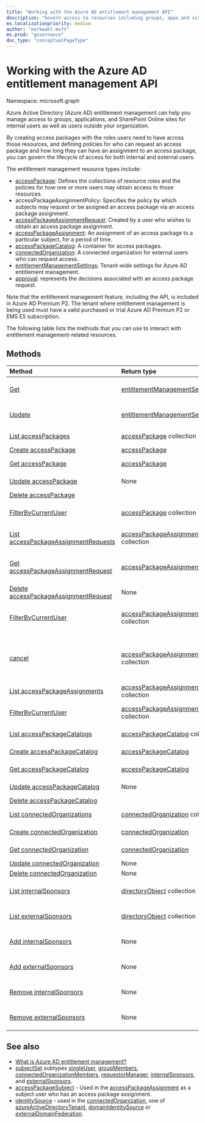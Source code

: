```yaml
---
title: "Working with the Azure AD entitlement management API"
description: "Govern access to resources including groups, apps and sites through Azure AD entitlement management"
ms.localizationpriority: medium
author: "markwahl-msft"
ms.prod: "governance"
doc_type: "conceptualPageType"
---
```


# Working with the Azure AD entitlement management API

Namespace: microsoft.graph

Azure Active Directory (Azure AD) entitlement management can help you manage access to groups, applications, and SharePoint Online sites for internal users as well as users outside your organization.

By creating access packages with the roles users need to have across those resources, and defining policies for who can request an access package and how long they can have an assignment to an access package, you can govern the lifecycle of access for both internal and external users.

The entitlement management resource types include:

- [accessPackage](accesspackage.md): Defines the collections of resource roles and the policies for how one or more users may obtain access to those resources.
- accessPackageAssignmentPolicy: Specifies the policy by which subjects may request or be assigned an access package via an access package assignment.
- [accessPackageAssignmentRequest](accesspackageassignmentrequest.md): Created by a user who wishes to obtain an access package assignment.
- [accessPackageAssignment](accesspackageassignment.md): An assignment of an access package to a particular subject, for a period of time.
- [accessPackageCatalog](accesspackagecatalog.md): A container for access packages.
- [connectedOrganization](connectedorganization.md): A connected organization for external users who can request access.
- [entitlementManagementSettings](entitlementmanagementsettings.md): Tenant-wide settings for Azure AD entitlement management.
- [approval](approval.md): represents the decisions associated with an access package request.

Note that the entitlement management feature, including the API, is included in Azure AD Premium P2. The tenant where entitlement management is being used must have a valid purchased or trial Azure AD Premium P2 or EMS E5 subscription.

The following table lists the methods that you can use to interact with entitlement management-related resources.

## Methods

| Method   | Return type |Description|
|:---------------|:--------|:----------|
| [Get](../api/entitlementmanagementsettings-get.md) | [entitlementManagementSettings](entitlementmanagementsettings.md) | Read the properties of an **entitlementManagementSettings** object. |
| [Update](../api/entitlementmanagementsettings-update.md) | [entitlementManagementSettings](entitlementmanagementsettings.md) | Update the properties of an **entitlementManagementSettings** object. |
| [List accessPackages](../api/entitlementmanagement-list-accesspackages.md) | [accessPackage](accesspackage.md) collection | Retrieve a list of **accessPackage** objects. |
| [Create accessPackage](../api/entitlementmanagement-post-accesspackages.md) | [accessPackage](accesspackage.md) | Create a new **accessPackage** object. |
| [Get accessPackage](../api/accesspackage-get.md) | [accessPackage](accesspackage.md) | Read properties and relationships of an **accessPackage** object. |
| [Update accessPackage](../api/accesspackage-update.md)|None | Update the properties of an **accesspackage** object. |
| [Delete accessPackage](../api/accesspackage-delete.md) | | Delete **accessPackage**. |
| [FilterByCurrentUser](../api/accesspackage-filterbycurrentuser.md) | [accessPackage](accesspackage.md) collection | Retrieve a list of **accessPackage** objects filtered on the signed-in user. |
| [List accessPackageAssignmentRequests](../api/entitlementmanagement-list-assignmentrequests.md) | [accessPackageAssignmentRequest](accesspackageassignmentrequest.md) collection | Retrieve a list of **accessPackageAssignmentRequest** objects. |
| [Get accessPackageAssignmentRequest](../api/accesspackageassignmentrequest-get.md) | [accessPackageAssignmentRequest](accesspackageassignmentrequest.md) | Read properties and relationships of an **accessPackageAssignmentRequest** object. |
| [Delete accessPackageAssignmentRequest](../api/accesspackageassignmentrequest-delete.md) |None | Delete an **accessPackageAssignmentRequest**. |
|[FilterByCurrentUser](../api/accesspackageassignmentrequest-filterbycurrentuser.md)|[accessPackageAssignmentRequest](../resources/accesspackageassignmentrequest.md) collection|Retrieve the list of **accessPackageAssignmentRequest** objects filtered on the signed-in user.|
|[cancel](../api/accesspackageassignmentrequest-cancel.md)|[accessPackageAssignmentRequest](../resources/accesspackageassignmentrequest.md) collection|Cancel an **accessPackageAssignmentRequest** object that is in a cancellable state: `accepted`, `pendingApproval`, `pendingNotBefore`, `pendingApprovalEscalated`.|
| [List accessPackageAssignments](../api/entitlementmanagement-list-assignments.md) | [accessPackageAssignment](accesspackageassignment.md) collection | Retrieve a list of **accessPackageAssignment** objects. |
|[FilterByCurrentUser](../api/accesspackageassignment-filterbycurrentuser.md)|[accessPackageAssignment](../resources/accesspackageassignment.md) collection|Retrieve the list of **accessPackageAssignment** objects filtered on the signed-in user.|
| [List accessPackageCatalogs](../api/entitlementmanagement-list-catalogs.md) | [accessPackageCatalog](accesspackagecatalog.md) collection | Retrieve a list of **accessPackageCatalogs** objects. |
| [Create accessPackageCatalog](../api/entitlementmanagement-post-catalogs.md) | [accessPackageCatalog](accesspackagecatalog.md) | Create a new **accessPackageCatalog** object. |
| [Get accessPackageCatalog](../api/accesspackagecatalog-get.md) | [accessPackageCatalog](accesspackagecatalog.md) | Read properties and relationships of an **accessPackageCatalog** object. |
| [Update accessPackageCatalog](../api/accesspackagecatalog-update.md)|None | Update the properties of an **accessPackageCatalog** object. |
| [Delete accessPackageCatalog](../api/accesspackagecatalog-delete.md) | | Delete an **accessPackageCatalog**. |
| [List connectedOrganizations](../api/entitlementmanagement-list-connectedorganizations.md) | [connectedOrganization](connectedorganization.md) collection | Retrieve a list of **connectedOrganization** objects. |
| [Create connectedOrganization](../api/entitlementmanagement-post-connectedorganizations.md) | [connectedOrganization](connectedorganization.md) | Create a new **connectedOrganization** object. |
| [Get connectedOrganization](../api/connectedorganization-get.md) | [connectedOrganization](connectedorganization.md) | Read properties and relationships of a **connectedOrganization** object. |
| [Update connectedOrganization](../api/connectedorganization-update.md) |None | Update a **connectedOrganization**. |
| [Delete connectedOrganization](../api/connectedorganization-delete.md) |None | Delete a **connectedOrganization**. |
|[List internalSponsors](../api/connectedorganization-list-internalsponsors.md) | [directoryObject](directoryobject.md) collection | Retrieve a list of a **connectedOrganization's** internal sponsors. |
|[List externalSponsors](../api/connectedorganization-list-externalsponsors.md) | [directoryObject](directoryobject.md) collection | Retrieve a list of a **connectedOrganization's** external sponsors. |
|[Add internalSponsors](../api/connectedorganization-post-internalsponsors.md) | None | Add a user or group to a **connectedOrganization's** internal sponsors. |
|[Add externalSponsors](../api/connectedorganization-post-externalsponsors.md) | None | Add a user or group to a **connectedOrganization's** external sponsors. |
|[Remove internalSponsors](../api/connectedorganization-delete-internalsponsors.md) | None | Remove a user or group from a **connectedOrganization's** internal sponsors. |
|[Remove externalSponsors](../api/connectedorganization-delete-externalsponsors.md) | None | Remove a user or group from a **connectedOrganization's** external sponsors. |

## See also

- [What is Azure AD entitlement management?](/azure/active-directory/governance/entitlement-management-overview)
- [subjectSet](subjectset.md) subtypes [singleUser](singleuser.md), [groupMembers](groupmembers.md), [connectedOrganizationMembers](connectedorganizationmembers.md), [requestorManager](requestormanager.md), [internalSponsors](internalsponsors.md), and [externalSponsors](externalsponsors.md).
- [accessPackageSubject](accesspackagesubject.md) - Used in the [accessPackageAssignment](accesspackageassignment.md) as a subject user who has an access package assignment.
- [identitySource](identitysource.md) - used in the [connectedOrganization](connectedorganization.md), one of [azureActiveDirectoryTenant](azureactivedirectorytenant.md), [domainIdentitySource](domainidentitysource.md) or [externalDomainFederation](externaldomainfederation.md).


